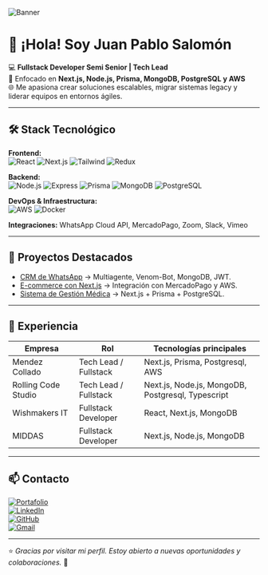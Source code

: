 <!-- Banner -->
![Banner](https://media.licdn.com/dms/image/v2/D4D16AQEAlka_2ay1ig/profile-displaybackgroundimage-shrink_350_1400/B4DZkz9KHBJQAc-/0/1757513296277?e=1760572800&v=beta&t=JPEAUVESli0vogWH8xAvJArhDsPiOz0FK7rSU5k1vSc)

# 👋 ¡Hola! Soy Juan Pablo Salomón  

💻 **Fullstack Developer Semi Senior | Tech Lead**  
🚀 Enfocado en **Next.js, Node.js, Prisma, MongoDB, PostgreSQL y AWS**  
🌐 Me apasiona crear soluciones escalables, migrar sistemas legacy y liderar equipos en entornos ágiles.  

---

## 🛠️ Stack Tecnológico

**Frontend:**  
![React](https://img.shields.io/badge/-React-61DAFB?logo=react&logoColor=000) 
![Next.js](https://img.shields.io/badge/-Next.js-000000?logo=nextdotjs) 
![Tailwind](https://img.shields.io/badge/-Tailwind-38B2AC?logo=tailwindcss&logoColor=fff) 
![Redux](https://img.shields.io/badge/-Redux-764ABC?logo=redux&logoColor=fff)  

**Backend:**  
![Node.js](https://img.shields.io/badge/-Node.js-339933?logo=node.js&logoColor=fff) 
![Express](https://img.shields.io/badge/-Express-000000?logo=express) 
![Prisma](https://img.shields.io/badge/-Prisma-2D3748?logo=prisma) 
![MongoDB](https://img.shields.io/badge/-MongoDB-47A248?logo=mongodb&logoColor=fff) 
![PostgreSQL](https://img.shields.io/badge/-PostgreSQL-336791?logo=postgresql&logoColor=fff)  

**DevOps & Infraestructura:**  
![AWS](https://img.shields.io/badge/-AWS-232F3E?logo=amazon-aws) 
![Docker](https://img.shields.io/badge/-Docker-2496ED?logo=docker&logoColor=fff)  

**Integraciones:** WhatsApp Cloud API, MercadoPago, Zoom, Slack, Vimeo  

---

## 🚀 Proyectos Destacados

- [CRM de WhatsApp](https://github.com/pablopaul01/whatsapp-crm) → Multiagente, Venom-Bot, MongoDB, JWT.  
- [E-commerce con Next.js](https://github.com/pablopaul01/ecommerce-next) → Integración con MercadoPago y AWS.  
- [Sistema de Gestión Médica](https://github.com/pablopaul01/gestion-medica) → Next.js + Prisma + PostgreSQL.  

---

## 💼 Experiencia

| Empresa            | Rol                     | Tecnologías principales |
|--------------------|-------------------------|--------------------------|
| Mendez Collado     | Tech Lead / Fullstack   | Next.js, Prisma, Postgresql, AWS     |
| Rolling Code Studio| Tech Lead / Fullstack   | Next.js, Node.js, MongoDB, Postgresql, Typescript|
| Wishmakers IT      | Fullstack Developer     | React, Next.js, MongoDB  |
| MIDDAS             | Fullstack Developer     | Next.js, Node.js, MongoDB|

---

## 📫 Contacto  

[![Portafolio](https://img.shields.io/badge/🌐%20Portafolio-jpsalomon.com.ar-blue)](https://jpsalomon.com.ar)  
[![LinkedIn](https://img.shields.io/badge/-LinkedIn-0A66C2?logo=linkedin&logoColor=white)](https://www.linkedin.com/in/juanpablosalomon/)  
[![GitHub](https://img.shields.io/badge/-GitHub-181717?logo=github&logoColor=white)](https://github.com/pablopaul01)  
[![Gmail](https://img.shields.io/badge/-Email-D14836?logo=gmail&logoColor=white)](mailto:juanpablosalomon@gmail.com)  

---

⭐ *Gracias por visitar mi perfil. Estoy abierto a nuevas oportunidades y colaboraciones.* 🚀
